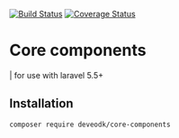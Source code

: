 [![Build Status](https://travis-ci.com/Deveodk/core-component.svg?token=5PQPvas2tsQp4Fy3pVoP&branch=master)](https://travis-ci.com/Deveodk/core-component)
[![Coverage Status](https://coveralls.io/repos/github/Deveodk/core-component/badge.svg?branch=master)](https://coveralls.io/github/Deveodk/core-component?branch=master)

# Core components

| for use with laravel 5.5+

## Installation

```bash
composer require deveodk/core-components
```
